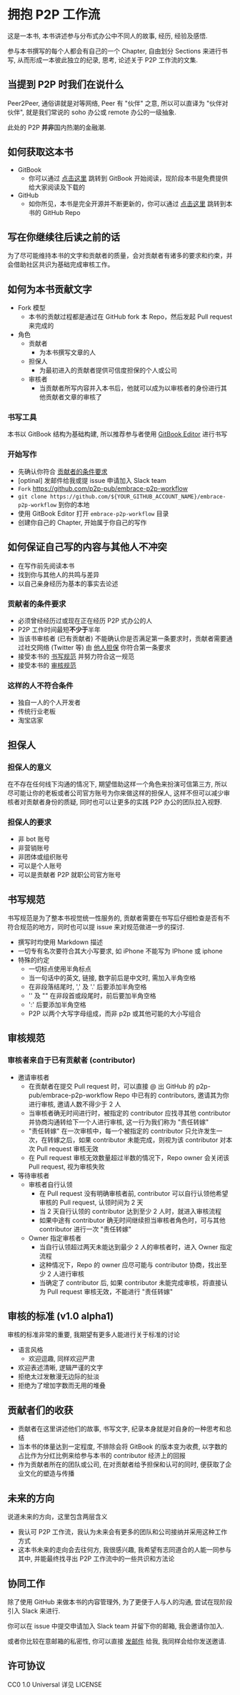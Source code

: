 # 拥抱 P2P 工作流

这是一本书, 本书讲述参与分布式办公中不同人的故事, 经历, 经验及感悟.

参与本书撰写的每个人都会有自己的一个 Chapter, 自由划分 Sections 来进行书写, 从而形成一本彼此独立的纪录, 思考, 论述关于 P2P 工作流的文集.

## 当提到 P2P 时我们在说什么

Peer2Peer, 通俗讲就是对等网络, Peer 有 "伙伴" 之意, 所以可以直译为 "伙伴对伙伴", 就是我们常说的 soho 办公或 remote 办公的一级抽象.

此处的 P2P **并非**国内热潮的金融潮.

## 如何获取这本书

- GitBook
    - 你可以通过 [点击这里](https://www.gitbook.com/book/p2p-pub/embrace-p2p-workflow/details) 跳转到 GitBook 开始阅读，现阶段本书是免费提供给大家阅读及下载的
- GitHub
    - 如你所见，本书是完全开源并不断更新的，你可以通过 [点击这里](https://github.com/p2p-pub/embrace-p2p-workflow) 跳转到本书的 GitHub Repo

## 写在你继续往后读之前的话

为了尽可能维持本书的文字和贡献者的质量，会对贡献者有诸多的要求和约束，并会借助社区共识为基础完成审核工作。

## 如何为本书贡献文字

- Fork 模型
    - 本书的贡献过程都是通过在 GitHub fork 本 Repo，然后发起 Pull request 来完成的
- 角色
    - 贡献者
        - 为本书撰写文章的人
    - 担保人
        - 为最初进入的贡献者提供可信度担保的个人或公司
    - 审核者
        - 当贡献者所写内容并入本书后，他就可以成为以审核者的身份进行其他贡献者文章的审核了

### 书写工具

本书以 GitBook 结构为基础构建, 所以推荐参与者使用 [GitBook Editor](https://www.gitbook.com/editor) 进行书写

### 开始写作

- 先确认你符合 [贡献者的条件要求](#贡献者的条件要求)
- [optinal] 发邮件给我或提 issue 申请加入 Slack team
- ```Fork``` https://github.com/p2p-pub/embrace-p2p-workflow
- ```git clone https://github.com/${YOUR_GITHUB_ACCOUNT_NAME}/embrace-p2p-workflow``` 到你的本地
- 使用 GitBook Editor 打开 ```embrace-p2p-workflow``` 目录
- 创建你自己的 Chapter, 开始属于你自己的写作

## 如何保证自己写的内容与其他人不冲突

- 在写作前先阅读本书
- 找到你与其他人的共鸣与差异
- 以自己亲身经历为基本的事实去论述

### 贡献者的条件要求

- 必须曾经经历过或现在正在经历 P2P 式办公的人
- P2P 工作时间最短**不少于**半年
- 当该书审核者 (已有贡献者) 不能确认你是否满足第一条要求时，贡献者需要通过社交网络 (Twitter 等) 由 [他人担保](#担保人求) 你符合第一条要求
- 接受本书的 [书写规范](#书写规范) 并努力符合这一规范
- 接受本书的 [审核规范](#审核规范)

### 这样的人不符合条件

- 独自一人的个人开发者
- 传统行业老板
- 淘宝店家

## 担保人

### 担保人的意义

在不存在任何线下沟通的情况下, 期望借助这样一个角色来扮演可信第三方, 所以尽可能让你的老板或者公司官方账号为你来做这样的担保人, 这样不但可以减少审核者对贡献者身份的质疑, 同时也可以让更多的实践 P2P 办公的团队拉入视野.

### 担保人的要求

- 非 bot 账号
- 非营销账号
- 非团体或组织账号
- 可以是个人账号
- 可以是贡献者 P2P 就职公司官方账号

## 书写规范

书写规范是为了整本书视觉统一性服务的, 贡献者需要在书写后仔细检查是否有不符合规范的地方，同时也可以提  issue 来对规范做进一步的探讨.

- 撰写时均使用 Markdown 描述
- 一切专有名次要符合其大小写要求, 如 iPhone 不能写为 IPhone 或 iphone
- 特殊的约定
    - 一切标点使用半角标点
    - 当一句话中的英文, 链接, 数字前后是中文时, 需加入半角空格
    - 在非段落结尾时, ',' 及 '.' 后要添加半角空格
    - '' 及 "" 在非段首或段尾时，前后要加半角空格
    - ':' 后要添加半角空格
    - P2P 以两个大写字母组成，而非 p2p 或其他可能的大小写组合

## 审核规范

### 审核者来自于已有贡献者 (contributor)

- 邀请审核者
    - 在贡献者在提交 Pull request 时，可以直接 @ 出 GitHub 的 p2p-pub/embrace-p2p-workflow Repo 中已有的 contributors, 邀请其为你进行审核, 邀请人数不得少于 2 人
    - 当审核者确无时间进行时，被指定的 contributor 应找寻其他 contributor 并协商沟通转给下一个人进行审核, 这一行为我们称为 "责任转嫁"
    - "责任转嫁" 在一次审核中，每一个被指定的 contributor 只允许发生一次，在转嫁之后，如果 contributor 未能完成，则视为该 contributor 对本次 Pull request 审核无效
    - 在 Pull request 审核无效数量超过半数的情况下，Repo owner 会关闭该 Pull request, 视为审核失败
- 等待审核者
    - 审核者自行认领
        - 在 Pull request 没有明确审核者前, contributor 可以自行认领他希望审核的 Pull request, 认领时间为 2 天
        - 当 2 天自行认领的 contributor 达到至少 2 人时，就进入审核流程
        - 如果中途有 contributor 确无时间继续担当审核者角色时，可与其他 contributor 进行一次 "责任转嫁"
    - Owner 指定审核者
        - 当自行认领超过两天未能达到最少 2 人的审核者时，进入 Owner 指定流程
        - 这种情况下，Repo 的 owner 应尽可能与 contributor 协商，找出至少 2 人进行审核
        - 当确定了 contributor 后, 如果 contributor 未能完成审核，将直接认为 Pull request 审核无效，不能进行 "责任转嫁"

## 审核的标准 (v1.0 alpha1)

审核的标准非常的重要, 我期望有更多人能进行关于标准的讨论

- 语言风格
    - 欢迎逗趣, 同样欢迎严肃
- 欢迎表述清晰, 逻辑严谨的文字
- 拒绝太过发散漫无边际的扯淡
- 拒绝为了增加字数而无用的堆叠

## 贡献者们的收获

- 贡献者在这里讲述他们的故事, 书写文字, 纪录本身就是对自身的一种思考和总结
- 当本书的体量达到一定程度, 不排除会将 GitBook 的版本变为收费, 以字数的占比作为分红比例来给参与本书的 contributor 经济上的回报
- 作为贡献者所在的团队或公司, 在对贡献者给予担保和认可的同时, 便获取了企业文化的塑造与传播

## 未来的方向

说道未来的方向，这里包含两层含义

- 我认可 P2P 工作流，我认为未来会有更多的团队和公司接纳并采用这种工作方式
- 这本书未来的走向会去往何方, 我很感兴趣, 我希望有志同道合的人能一同参与其中, 并能最终找寻出 P2P 工作流中的一些共识和方法论

## 协同工作

除了使用 GitHub 来做本书的内容管理外, 为了更便于人与人的沟通, 尝试在现阶段引入 Slack 来进行.

你可以在 issue 中提交申请加入 Slack team 并留下你的邮箱, 我会邀请你加入.

或者你比较在意邮箱的私密性, 你可以直接 [发邮件](mailto:0day.zh@gmail.com) 给我, 我同样会给你发送邀请.

## 许可协议

CC0 1.0 Universal 详见 LICENSE
